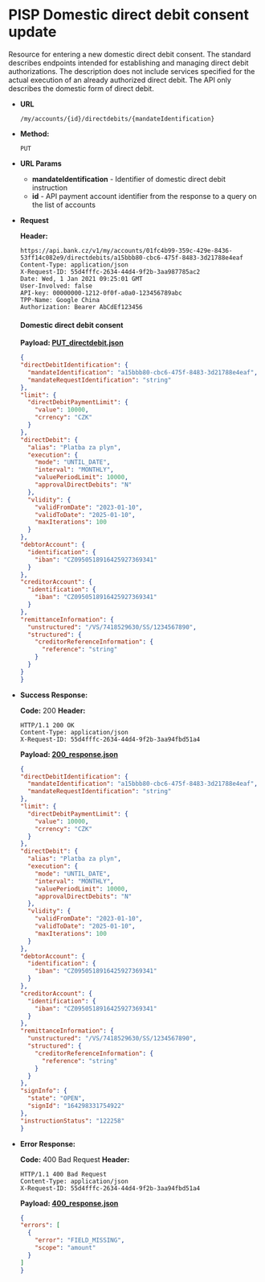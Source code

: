 # PISP Domestic direct debit consent update

Resource for entering a new domestic direct debit consent. The standard describes endpoints intended for establishing
and managing direct debit authorizations. The description does not include services specified for the actual execution
of an already authorized direct debit. The API only describes the domestic form of direct debit.

* **URL**

  `/my/accounts/{id}/directdebits/{mandateIdentification}`

* **Method:**

  `PUT`

* **URL Params**

    - **mandateIdentification** - Identifier of domestic direct debit instruction
    - **id** - API payment account identifier from the response to a query on the list of accounts

* **Request**

  **Header:**
  ```http
  https://api.bank.cz/v1/my/accounts/01fc4b99-359c-429e-8436-53ff14c082e9/directdebits/a15bbb80-cbc6-475f-8483-3d21788e4eaf
  Content-Type: application/json
  X-Request-ID: 55d4fffc-2634-44d4-9f2b-3aa987785ac2
  Date: Wed, 1 Jan 2021 09:25:01 GMT
  User-Involved: false
  API-key: 00000000-1212-0f0f-a0a0-123456789abc
  TPP-Name: Google China
  Authorization: Bearer AbCdEf123456
  ```
  #### Domestic direct debit consent
  **Payload: [PUT_directdebit.json](PUT_directdebit.json)**
  ```json
  {
  "directDebitIdentification": {
    "mandateIdentification": "a15bbb80-cbc6-475f-8483-3d21788e4eaf",
    "mandateRequestIdentification": "string"
  },
  "limit": {
    "directDebitPaymentLimit": {
      "value": 10000,
      "crrency": "CZK"
    }
  },
  "directDebit": {
    "alias": "Platba za plyn",
    "execution": {
      "mode": "UNTIL_DATE",
      "interval": "MONTHLY",
      "valuePeriodLimit": 10000,
      "approvalDirectDebits": "N"
    },
    "vlidity": {
      "validFromDate": "2023-01-10",
      "validToDate": "2025-01-10",
      "maxIterations": 100
    }
  },
  "debtorAccount": {
    "identification": {
      "iban": "CZ0950518916425927369341"
    }
  },
  "creditorAccount": {
    "identification": {
      "iban": "CZ0950518916425927369341"
    }
  },
  "remittanceInformation": {
    "unstructured": "/VS/7418529630/SS/1234567890",
    "structured": {
      "creditorReferenceInformation": {
        "reference": "string"
      }
    }
  }
  }
  ```


* **Success Response:**

  **Code:** 200
  **Header:**
  ```http
  HTTP/1.1 200 OK
  Content-Type: application/json
  X-Request-ID: 55d4fffc-2634-44d4-9f2b-3aa94fbd51a4
  ```

  **Payload: [200_response.json](200_response.json)**
  ```json
  {
  "directDebitIdentification": {
    "mandateIdentification": "a15bbb80-cbc6-475f-8483-3d21788e4eaf",
    "mandateRequestIdentification": "string"
  },
  "limit": {
    "directDebitPaymentLimit": {
      "value": 10000,
      "crrency": "CZK"
    }
  },
  "directDebit": {
    "alias": "Platba za plyn",
    "execution": {
      "mode": "UNTIL_DATE",
      "interval": "MONTHLY",
      "valuePeriodLimit": 10000,
      "approvalDirectDebits": "N"
    },
    "vlidity": {
      "validFromDate": "2023-01-10",
      "validToDate": "2025-01-10",
      "maxIterations": 100
    }
  },
  "debtorAccount": {
    "identification": {
      "iban": "CZ0950518916425927369341"
    }
  },
  "creditorAccount": {
    "identification": {
      "iban": "CZ0950518916425927369341"
    }
  },
  "remittanceInformation": {
    "unstructured": "/VS/7418529630/SS/1234567890",
    "structured": {
      "creditorReferenceInformation": {
        "reference": "string"
      }
    }
  },
  "signInfo": {
    "state": "OPEN",
    "signId": "164298331754922"
  },
  "instructionStatus": "122258"
  }
  ```

* **Error Response:**

  **Code:** 400 Bad Request
  **Header:**
  ```http
  HTTP/1.1 400 Bad Request
  Content-Type: application/json
  X-Request-ID: 55d4fffc-2634-44d4-9f2b-3aa94fbd51a4
  ```

  **Payload: [400_response.json](400_response.json)**
  ```json
  {
  "errors": [
    {
      "error": "FIELD_MISSING",
      "scope": "amount"
    }
  ]
  }
  ```
  